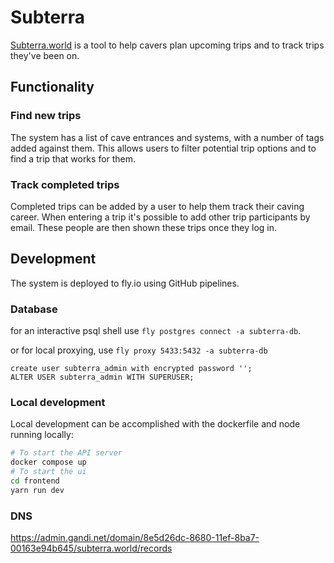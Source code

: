 # Subterra

[Subterra.world](https://subterra.world) is a tool to help cavers plan upcoming trips and to track trips they've been on.

## Functionality
### Find new trips
The system has a list of cave entrances and systems, with a number of tags added against them. This allows users to filter potential trip options and to find a trip that works for them.
### Track completed trips
Completed trips can be added by a user to help them track their caving career. When entering a trip it's possible to add other trip participants by email. These people are then shown these trips once they log in.

## Development
The system is deployed to fly.io using GitHub pipelines.

### Database
for an interactive psql shell use `fly postgres connect -a subterra-db`.

or for local proxying, use `fly proxy 5433:5432 -a subterra-db`


```
create user subterra_admin with encrypted password '';
ALTER USER subterra_admin WITH SUPERUSER;
```

### Local development
Local development can be accomplished with the dockerfile and node running locally:
```sh
# To start the API server
docker compose up 
# To start the ui
cd frontend
yarn run dev
```

### DNS
https://admin.gandi.net/domain/8e5d26dc-8680-11ef-8ba7-00163e94b645/subterra.world/records
